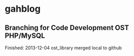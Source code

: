 gahblog
=======

Branching for Code Development OST PHP/MySQL
-
Finished:  2013-12-04 ost_library merged local to github


